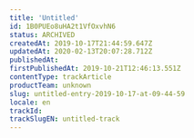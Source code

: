```yaml
---
title: 'Untitled'
id: 1B0PUEo8uHA2t1VfOxvhN6
status: ARCHIVED
createdAt: 2019-10-17T21:44:59.647Z
updatedAt: 2020-02-13T20:07:28.712Z
publishedAt: 
firstPublishedAt: 2019-10-21T12:46:13.551Z
contentType: trackArticle
productTeam: unknown
slug: untitled-entry-2019-10-17-at-09-44-59
locale: en
trackId: 
trackSlugEN: untitled-track
---
```




